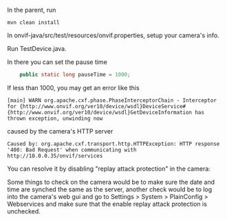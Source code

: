 In the parent, run

```
mvn clean install
```

In onvif-java/src/test/resources/onvif.properties, setup your camera's info.

Run TestDevice.java.

In there you can set the pause time

```java
	public static long pauseTime = 1000;
```

If less than 1000, you may get an error like this

```
[main] WARN org.apache.cxf.phase.PhaseInterceptorChain - Interceptor for {http://www.onvif.org/ver10/device/wsdl}DeviceService#{http://www.onvif.org/ver10/device/wsdl}GetDeviceInformation has thrown exception, unwinding now
```

caused by the camera's HTTP server

```
Caused by: org.apache.cxf.transport.http.HTTPException: HTTP response '400: Bad Request' when communicating with http://10.0.0.35/onvif/services
```

You can resolve it by disabling "replay attack protection" in the camera:

Some things to check on the camera would be to make sure the date and time are synched the same as the server, another check would be to log into the camera's web gui and go to Settings > System > PlainConfig > Webservices and make sure that the enable replay attack protection is unchecked.

